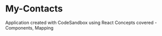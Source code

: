 # My-Contacts
Application created with CodeSandbox using React 
Concepts covered - Components, Mapping


